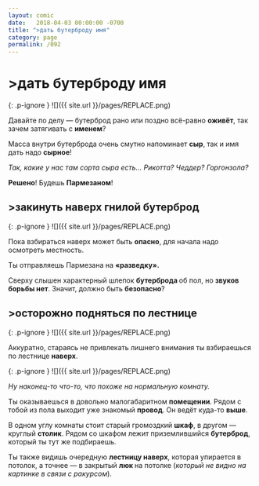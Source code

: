 ```yaml
---
layout: comic
date:   2018-04-03 00:00:00 -0700
title: ">дать бутерброду имя"
category: page
permalink: /092
---
```

# >дать бутерброду имя

{: .p-ignore }
![]({{ site.url }}/pages/REPLACE.png)

Давайте по делу — бутерброд рано или поздно всё-равно <strong>оживёт</strong>, так зачем затягивать с <strong>именем</strong>?

Масса внутри бутерброда очень смутно напоминает <strong>сыр</strong>, так и имя дать надо <strong>сырное</strong>!

<em>Так, какие у нас там сорта сыра есть… Рикотта? Чеддер? Горгонзола?</em>

<strong>Решено</strong>! Будешь <strong>Пармезаном</strong>!

## >закинуть наверх гнилой бутерброд

{: .p-ignore }
![]({{ site.url }}/pages/REPLACE.png)

Пока взбираться наверх может быть <strong>опасно</strong>, для начала надо осмотреть местность.

Ты отправляешь Пармезана на <strong>«разведку».</strong>

Сверху слышен характерный шлепок <strong>бутерброда </strong>об пол, но <strong>звуков борьбы нет</strong>. Значит, должно быть <strong>безопасно</strong>?

## >осторожно подняться по лестнице

{: .p-ignore }
![]({{ site.url }}/pages/REPLACE.png)

Аккуратно, стараясь не привлекать лишнего внимания ты взбираешься по лестнице <strong>наверх</strong>.

{: .p-ignore }
![]({{ site.url }}/pages/REPLACE.png)

<em>Ну наконец-то что-то, что похоже на нормальную комнату.</em>

Ты оказываешься в довольно малогабаритном <strong>помещении</strong>. Рядом с тобой из пола выходит уже знакомый <strong>провод</strong>. Он ведёт куда-то <strong>выше</strong>.

В одном углу комнаты стоит старый громоздкий <strong>шкаф</strong>, в другом — круглый <strong>столик</strong>. Рядом со шкафом лежит приземлившийся <strong>бутерброд</strong>, который ты тут же подбираешь.

Ты также видишь очередную <strong>лестницу наверх</strong>, которая упирается в потолок, а точнее — в закрытый <strong>люк </strong>на потолке (<em>который не видно на картинке в связи с ракурсом</em>).
